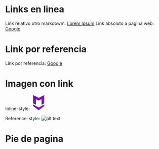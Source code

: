 # Links en linea

Link relativo otro markdowm: [Lorem Ipsum](resources/LoremIpsum.md)
Link absoluto a pagina web: [Google](https://www.google.com)

# Link por referencia

Link por referencia: [Google][logo]

[logo]: https://www.google.com "Logo Title Text 2"

# Imagen con link

Inline-style: 
![alt text](https://github.com/adam-p/markdown-here/raw/master/src/common/images/icon48.png "Logo Title Text 1")

Reference-style: 
![alt text][logo]

[logo]: https://github.com/adam-p/markdown-here/raw/master/src/common/images/icon48.png "Logo Title Text 2"




# Pie de pagina


